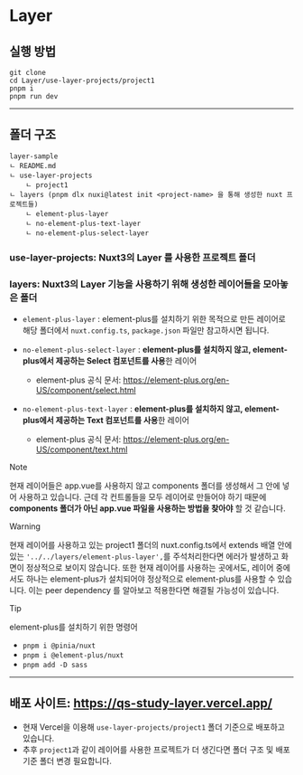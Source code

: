 # Layer

## 실행 방법

```
git clone
cd Layer/use-layer-projects/project1
pnpm i
pnpm run dev
```

---

## 폴더 구조

```
layer-sample
ㄴ README.md
ㄴ use-layer-projects
    ㄴ project1
ㄴ layers (pnpm dlx nuxi@latest init <project-name> 을 통해 생성한 nuxt 프로젝트들)
    ㄴ element-plus-layer
    ㄴ no-element-plus-text-layer
    ㄴ no-element-plus-select-layer
```

### use-layer-projects: Nuxt3의 Layer 를 사용한 프로젝트 폴더

### layers: Nuxt3의 Layer 기능을 사용하기 위해 생성한 레이어들을 모아놓은 폴더

- `element-plus-layer` : element-plus를 설치하기 위한 목적으로 만든 레이어로 해당 폴더에서 `nuxt.config.ts`, `package.json` 파일만 참고하시면 됩니다.

- `no-element-plus-select-layer` : **element-plus를 설치하지 않고, element-plus에서 제공하는 Select 컴포넌트를 사용**한 레이어
  - element-plus 공식 문서: https://element-plus.org/en-US/component/select.html
- `no-element-plus-text-layer` : **element-plus를 설치하지 않고, element-plus에서 제공하는 Text 컴포넌트를 사용**한 레이어
  - element-plus 공식 문서: https://element-plus.org/en-US/component/text.html

> [!NOTE]
> 현재 레이어들은 app.vue를 사용하지 않고 components 폴더를 생성해서 그 안에 넣어 사용하고 있습니다. 근데 각 컨트롤들을 모두 레이어로 만들어야 하기 때문에 **components 폴더가 아닌 app.vue 파일을 사용하는 방법을 찾아야** 할 것 같습니다.

> [!WARNING]
> 현재 레이어를 사용하고 있는 project1 폴더의 nuxt.config.ts에서 extends 배열 안에 있는 `'../../layers/element-plus-layer',`를 주석처리한다면 에러가 발생하고 화면이 정상적으로 보이지 않습니다.
> 또한 현재 레이어를 사용하는 곳에서도, 레이어 중에서도 하나는 element-plus가 설치되어야 정상적으로 element-plus를 사용할 수 있습니다. 이는 peer dependency 를 알아보고 적용한다면 해결될 가능성이 있습니다.

> [!TIP]
> element-plus를 설치하기 위한 명령어
>
> - `pnpm i @pinia/nuxt`
> - `pnpm i @element-plus/nuxt`
> - `pnpm add -D sass`

---

## 배포 사이트: https://qs-study-layer.vercel.app/

- 현재 Vercel을 이용해 `use-layer-projects/project1` 폴더 기준으로 배포하고 있습니다.
- 추후 `project1`과 같이 레이어를 사용한 프로젝트가 더 생긴다면 폴더 구조 및 배포 기준 폴더 변경 필요합니다.
